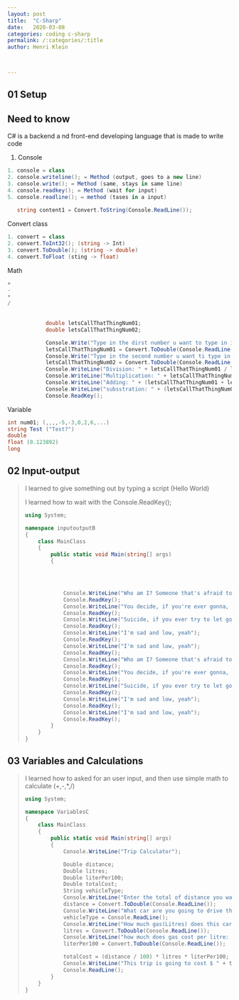 ```yaml
---
layout: post
title:  "C-Sharp"
date:   2020-03-08
categories: coding c-sharp
permalink: /:categories/:title
author: Henri Klein



---
```


## 01 Setup

## Need to know

C# is a backend a nd front-end developing language that is made to write code

1. Console 

   

```c#
1. console = class
2. console.writeline(); = Method (output, goes to a new line)
3. console.write(); = Method (same, stays in same line)
4. console.readkey(); = Method (wait for input)
5. console.readline(); = method (tases in a input)
  
   string content1 = Convert.ToString(Console.ReadLine());


```

Convert class

```C#
1. convert = class
2. convert.ToInt32(); (string -> Int)
3. convert.ToDouble(); (string -> double)
4. convert.ToFloat (sting -> float)
```



Math 

```C#
+
-
*
/
  
 
            double letsCallThatThingNum01;
            double letsCallThatThingNum02;

            Console.Write("Type in the dirst number u want to type in if u want to");
            letsCallThatThingNum01 = Convert.ToDouble(Console.ReadLine());
            Console.Write("Type in the second number u want ti type in if u want to");
            letsCallThatThingNum02 = Convert.ToDouble(Console.ReadLine());
            Console.WriteLine("Division: " + letsCallThatThingNum01 / letsCallThatThingNum02);
            Console.WriteLine("Multiplication: " + letsCallThatThingNum01 * 					letsCallThatThingNum02);
            Console.WriteLine("Adding: " + (letsCallThatThingNum01 + letsCallThatThingNum02));
            Console.WriteLine("subsstration: " + (letsCallThatThingNum01 - letsCallThatThingNum02));
            Console.ReadKey();
```



Variable 

```c#
int num01; (,,,,-5,-3,0,2,6,...)
string Test ("Test?")
double
float (0.123892) 
long

```





## 02 Input-output

> I learned to give something out by typing a script (Hello World)
>
> I learned how to wait with the Console.ReadKey();
>
> ```c#
> using System;
> 
> namespace inputoutputB
> {
>     class MainClass
>     {
>         public static void Main(string[] args)
>         {
> 
> 
> 
>             
>             Console.WriteLine("Who am I? Someone that's afraid to let go, uh");
>             Console.ReadKey();
>             Console.WriteLine("You decide, if you're ever gonna, let me know (yeah)");
>             Console.ReadKey();
>             Console.WriteLine("Suicide, if you ever try to let go, uh");
>             Console.ReadKey();
>             Console.WriteLine("I'm sad and low, yeah");
>             Console.ReadKey();
>             Console.WriteLine("I'm sad and low, yeah");
>             Console.ReadKey();
>             Console.WriteLine("Who am I? Someone that's afraid to let go, uh");
>             Console.ReadKey();
>             Console.WriteLine("You decide, if you're ever gonna, let me know (yeah)");
>             Console.ReadKey();
>             Console.WriteLine("Suicide, if you ever try to let go, uh");
>             Console.ReadKey();
>             Console.WriteLine("I'm sad and low, yeah");
>             Console.ReadKey();
>             Console.WriteLine("I'm sad and low, yeah");
>             Console.ReadKey();
>         }
>     }
> }
> 
> ```

## 03 Variables and Calculations

> I learned how to asked for an user input, and then use simple math to calculate (+,-,*,/)
>
> ```c#
> using System;
> 
> namespace VariablesC
> {
>     class MainClass
>     {
>         public static void Main(string[] args)
>         {
>             Console.WriteLine("Trip Calculator");
> 
>             Double distance;
>             Double litres;
>             Double literPer100;
>             Double totalCost;
>             String vehicleType;
>             Console.WriteLine("Enter the total of distance you want to travel (in kilometers): ");
>             distance = Convert.ToDouble(Console.ReadLine());
>             Console.WriteLine("What car are you going to drive this trip: ");
>             vehicleType = Console.ReadLine();
>             Console.WriteLine("How much gas(Litres) does this car need to drive 100km: ");
>             litres = Convert.ToDouble(Console.ReadLine());
>             Console.WriteLine("how much does gas cost per litre: ");
>             literPer100 = Convert.ToDouble(Console.ReadLine());
> 
>             totalCost = (distance / 100) * litres * literPer100;
>             Console.WriteLine("This trip is going to cost $ " + totalCost + "  Since you are driving a: " + vehicleType + ".");
>             Console.ReadLine();
>         }
>     }
> }
> 
> ```
>
> 